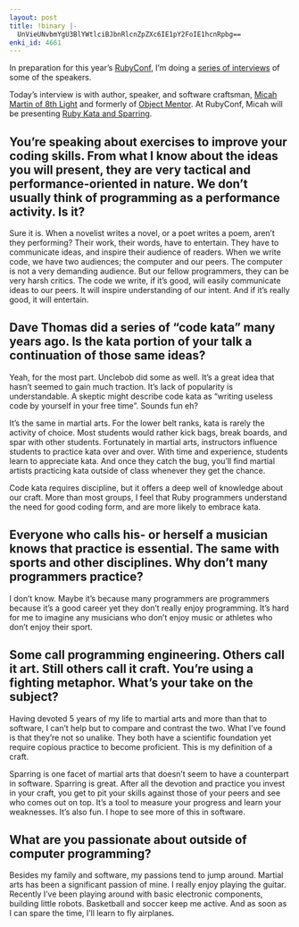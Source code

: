 ```yaml
---
layout: post
title: !binary |-
  UnVieUNvbmYgU3BlYWtlciBJbnRlcnZpZXc6IE1pY2FoIE1hcnRpbg==
enki_id: 4661
---
```


In preparation for this year’s [RubyConf](http://rubyconf.org), I’m
doing a [series of
interviews](http://chadfowler.com/rubyconf-speaker-interviews) of some
of the speakers.

Today’s interview is with author, speaker, and software craftsman,
[Micah Martin of 8th Light](http://8thlight.com) and formerly of [Object
Mentor](http://www.objectmentor.com). At RubyConf, Micah will be
presenting [Ruby Kata and Sparring](http://rubyconf.org/talks/32).

You’re speaking about exercises to improve your coding skills. From what I know about the ideas you will present, they are very tactical and performance-oriented in nature. We don’t usually think of programming as a performance activity. Is it?
----------------------------------------------------------------------------------------------------------------------------------------------------------------------------------------------------------------------------------------------------

Sure it is. When a novelist writes a novel, or a poet writes a poem,
aren’t they performing? Their work, their words, have to entertain. They
have to communicate ideas, and inspire their audience of readers. When
we write code, we have two audiences; the computer and our peers. The
computer is not a very demanding audience. But our fellow programmers,
they can be very harsh critics. The code we write, if it’s good, will
easily communicate ideas to our peers. It will inspire understanding of
our intent. And if it’s really good, it will entertain.

Dave Thomas did a series of “code kata” many years ago. Is the kata portion of your talk a continuation of those same ideas?
----------------------------------------------------------------------------------------------------------------------------

Yeah, for the most part. Unclebob did some as well. It’s a great idea
that hasn’t seemed to gain much traction. It’s lack of popularity is
understandable. A skeptic might describe code kata as “writing useless
code by yourself in your free time”. Sounds fun eh?

It’s the same in martial arts. For the lower belt ranks, kata is rarely
the activity of choice. Most students would rather kick bags, break
boards, and spar with other students. Fortunately in martial arts,
instructors influence students to practice kata over and over. With time
and experience, students learn to appreciate kata. And once they catch
the bug, you’ll find martial artists practicing kata outside of class
whenever they get the chance.

Code kata requires discipline, but it offers a deep well of knowledge
about our craft. More than most groups, I feel that Ruby programmers
understand the need for good coding form, and are more likely to embrace
kata.

Everyone who calls his- or herself a musician knows that practice is essential. The same with sports and other disciplines. Why don’t many programmers practice?
----------------------------------------------------------------------------------------------------------------------------------------------------------------

I don’t know. Maybe it’s because many programmers are programmers
because it’s a good career yet they don’t really enjoy programming. It’s
hard for me to imagine any musicians who don’t enjoy music or athletes
who don’t enjoy their sport.

Some call programming engineering. Others call it art. Still others call it craft. You’re using a fighting metaphor. What’s your take on the subject?
-----------------------------------------------------------------------------------------------------------------------------------------------------

Having devoted 5 years of my life to martial arts and more than that to
software, I can’t help but to compare and contrast the two. What I’ve
found is that they’re not so unalike. They both have a scientific
foundation yet require copious practice to become proficient. This is my
definition of a craft.

Sparring is one facet of martial arts that doesn’t seem to have a
counterpart in software. Sparring is great. After all the devotion and
practice you invest in your craft, you get to pit your skills against
those of your peers and see who comes out on top. It’s a tool to measure
your progress and learn your weaknesses. It’s also fun. I hope to see
more of this in software.

What are you passionate about outside of computer programming?
--------------------------------------------------------------

Besides my family and software, my passions tend to jump around. Martial
arts has been a significant passion of mine. I really enjoy playing the
guitar. Recently I’ve been playing around with basic electronic
components, building little robots. Basketball and soccer keep me
active. And as soon as I can spare the time, I’ll learn to fly
airplanes.
